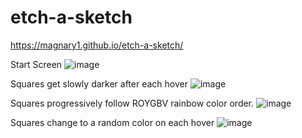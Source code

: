 # etch-a-sketch
https://magnary1.github.io/etch-a-sketch/

Start Screen
![image](https://user-images.githubusercontent.com/90487153/161586570-f55a3749-c5f7-4a3a-81df-a6e64d0659f7.png)

Squares get slowly darker after each hover
![image](https://user-images.githubusercontent.com/90487153/161586838-3e0bf5ed-7f75-4002-b5cc-cba281df9af4.png)

Squares progressively follow ROYGBV rainbow color order.
![image](https://user-images.githubusercontent.com/90487153/161587042-989dd4c0-2736-46c4-861c-acb057ba89a8.png)

Squares change to a random color on each hover
![image](https://user-images.githubusercontent.com/90487153/161587234-21babb04-f032-4f87-8a31-ffd8fa2f8dfe.png)
